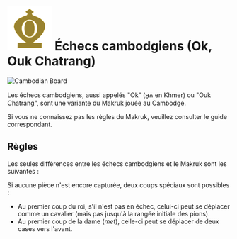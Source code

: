 # ![Cambodian](https://github.com/gbtami/pychess-variants/blob/master/static/icons/cambodian.svg) Échecs cambodgiens (Ok, Ouk Chatrang)

![Cambodian Board](https://github.com/gbtami/pychess-variants/blob/master/static/images/MakrukGuide/Makruk.png?raw=true)

Les échecs cambodgiens, aussi appelés "Ok" (អុក en Khmer) ou "Ouk Chatrang", sont une variante du Makruk jouée au Cambodge.

Si vous ne connaissez pas les règles du Makruk, veuillez consulter le guide correspondant.

## Règles

Les seules différences entre les échecs cambodgiens et le Makruk sont les suivantes :

Si aucune pièce n'est encore capturée, deux coups spéciaux sont possibles :
* Au premier coup du roi, s'il n'est pas en échec, celui-ci peut se déplacer comme un cavalier (mais pas jusqu'à la rangée initiale des pions).
* Au premier coup de la dame (*met*), celle-ci peut se déplacer de deux cases vers l'avant.
